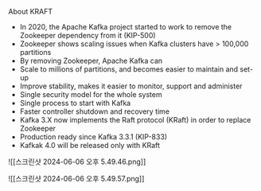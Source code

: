 
About KRAFT
- ﻿﻿In 2020, the Apache Kafka project started to work to remove the Zookeeper dependency from it (KIP-500)
- ﻿﻿Zookeeper shows scaling issues when Kafka clusters have > 100,000 partitions
- ﻿﻿By removing Zookeeper, Apache Kafka can
- ﻿﻿Scale to millions of partitions, and becomes easier to maintain and set-up
- ﻿﻿Improve stability, makes it easier to monitor, support and administer
- ﻿﻿Single security model for the whole system
- ﻿﻿Single process to start with Kafka
- ﻿﻿Faster controller shutdown and recovery time
- ﻿﻿Kafka 3.X now implements the Raft protocol (KRaft) in order to replace Zookeeper
- ﻿﻿Production ready since Kafka 3.3.1 (KIP-833)
- Kafkak 4.0 will be released only with KRaft

![[스크린샷 2024-06-06 오후 5.49.46.png]]

![[스크린샷 2024-06-06 오후 5.49.57.png]]

